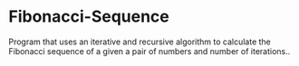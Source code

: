 # Fibonacci-Sequence
Program that uses an iterative and recursive algorithm to calculate the Fibonacci sequence of a given a pair of numbers and number of iterations..
